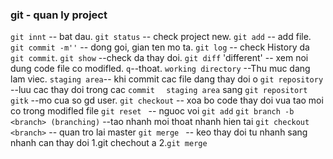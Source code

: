### git - quan ly project
`git innt` -- bat dau.
`git status` -- check project new.
`git add` -- add file.
`git commit -m''` -- dong goi, gian ten mo ta.
`git log` -- check History da `git commit`.
`git show` --check da thay doi.
`git diff` 'different' -- xem noi dung code file co modifled. 
`q`--thoat.
`working directory` --Thu muc dang lam viec.
`staging area`-- khi commit cac file dang thay doi o
`git repository` --luu cac thay doi trong cac `commit  ` `staging area` sang `git repositort`
`gitk` --mo cua so gd user.
`git checkout` -- xoa bo  code thay doi vua tao moi co trong modifled  file
`git reset ` -- nguoc voi  `git add`
`git branch -b <branch> (branching)` --tao nhanh moi thoat nhanh hien tai
`git checkout <branch>` -- quan tro lai master
`git merge ` -- keo thay doi tu nhanh sang nhanh can thay doi
1.git chechout a
2.`git merge`